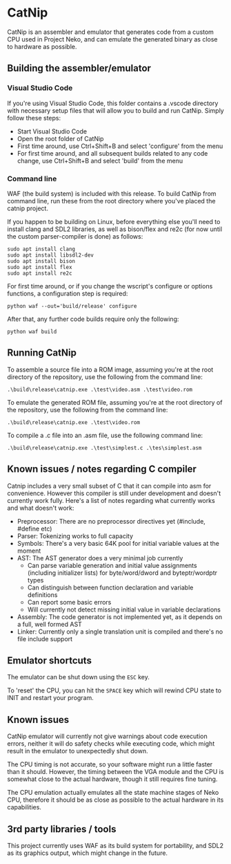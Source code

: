 # CatNip

CatNip is an assembler and emulator that generates code from a custom CPU used in Project Neko, and can emulate the generated binary as close to hardware as possible.

## Building the assembler/emulator

### Visual Studio Code
If you're using Visual Studio Code, this folder contains a .vscode directory with necessary setup files that will allow you to build and run CatNip. Simply follow these steps:

* Start Visual Studio Code
* Open the root folder of CatNip
* First time around, use Ctrl+Shift+B and select 'configure' from the menu
* For first time around, and all subsequent builds related to any code change, use Ctrl+Shift+B and select 'build' from the menu

### Command line
WAF (the build system) is included with this release. To build CatNip from command line, run these from the root directory where you've placed the catnip project.

If you happen to be building on Linux, before everything else you'll need to install clang and SDL2 libraries, as well as bison/flex and re2c (for now until the custom parser-compiler is done) as follows:
```
sudo apt install clang
sudo apt install libsdl2-dev
sudo apt install bison
sudo apt install flex
sudo apt install re2c
```

For first time around, or if you change the wscript's configure or options functions, a configuration step is required:
```
python waf --out='build/release' configure
```

After that, any further code builds require only the following:
```
python waf build
```

## Running CatNip

To assemble a source file into a ROM image, assuming you're at the root directory of the repository, use the following from the command line:

```
.\build\release\catnip.exe .\test\video.asm .\test\video.rom
```

To emulate the generated ROM file, assuming you're at the root directory of the repository, use the following from the command line:

```
.\build\release\catnip.exe .\test\video.rom
```

To compile a .c file into an .asm file, use the following command line:

```
.\build\release\catnip.exe .\test\simplest.c .\tes\simplest.asm
```

## Known issues / notes regarding C compiler

Catnip includes a very small subset of C that it can compile into asm for convenience. However this compiler is still under development and doesn't currently work fully. Here's a list of notes regarding what currently works and what doesn't work:

* Preprocessor: There are no preprocessor directives yet (#include, #define etc)
* Parser: Tokenizing works to full capacity
* Symbols: There's a very basic 64K pool for initial variable values at the moment
* AST: The AST generator does a very minimal job currently
  * Can parse variable generation and initial value assignments (including initializer lists) for byte/word/dword and byteptr/wordptr types
  * Can distinguish between function declaration and variable definitions
  * Can report some basic errors
  * Will currently not detect missing initial value in variable declarations
* Assembly: The code generator is not implemented yet, as it depends on a full, well formed AST
* Linker: Currently only a single translation unit is compiled and there's no file include support

## Emulator shortcuts

The emulator can be shut down using the `ESC` key.

To 'reset' the CPU, you can hit the `SPACE` key which will rewind CPU state to INIT and restart your program.

## Known issues

CatNip emulator will currently not give warnings about code execution errors, neither it will do safety checks while executing code, which might result in the emulator to unexpectedly shut down.

The CPU timing is not accurate, so your software might run a little faster than it should. However, the timing between the VGA module and the CPU is somewhat close to the actual hardware, though it still requires fine tuning.

The CPU emulation actually emulates all the state machine stages of Neko CPU, therefore it should be as close as possible to the actual hardware in its capabilities.

## 3rd party libraries / tools

This project currently uses WAF as its build system for portability, and SDL2 as its graphics output, which might change in the future.

